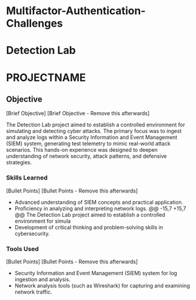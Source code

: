 # Multifactor-Authentication-Challenges

# Detection Lab
 # PROJECTNAME
 
 ## Objective
 [Brief Objective]
 [Brief Objective - Remove this afterwards]
 
 The Detection Lab project aimed to establish a controlled environment for simulating and detecting cyber attacks. The primary focus was to ingest and analyze logs within a Security Information and Event Management (SIEM) system, generating test telemetry to mimic real-world attack scenarios. This hands-on experience was designed to deepen understanding of network security, attack patterns, and defensive strategies.
 
 ### Skills Learned
 [Bullet Points]
 [Bullet Points - Remove this afterwards]
 
 - Advanced understanding of SIEM concepts and practical application.
 - Proficiency in analyzing and interpreting network logs.
 @@ -15,7 +15,7 @@ The Detection Lab project aimed to establish a controlled environment for simula
 - Development of critical thinking and problem-solving skills in cybersecurity.
 
 ### Tools Used
 [Bullet Points]
 [Bullet Points - Remove this afterwards]
 
 - Security Information and Event Management (SIEM) system for log ingestion and analysis.
 - Network analysis tools (such as Wireshark) for capturing and examining network traffic.
